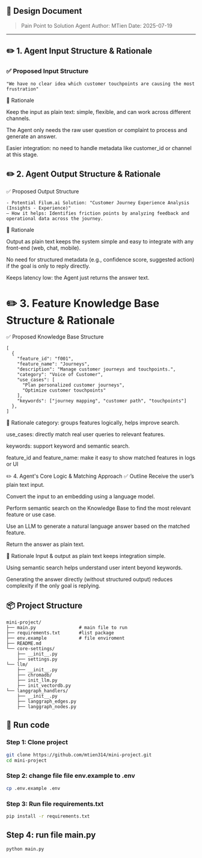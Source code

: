 
## 📄 Design Document

> Pain Point to Solution Agent
> Author: MTien
> Date: 2025-07-19

---

## ✏️ 1. Agent Input Structure & Rationale

### ✅ Proposed Input Structure
```text
"We have no clear idea which customer touchpoints are causing the most frustration"

```

🧩 Rationale

Keep the input as plain text: simple, flexible, and can work across different channels.

The Agent only needs the raw user question or complaint to process and generate an answer.

Easier integration: no need to handle metadata like customer_id or channel at this stage.

## ✏️ 2. Agent Output Structure & Rationale

✅ Proposed Output Structure
```text
- Potential Filum.ai Solution: "Customer Journey Experience Analysis (Insights - Experience)"
– How it helps: Identifies friction points by analyzing feedback and operational data across the journey.
```
🧩 Rationale

Output as plain text keeps the system simple and easy to integrate with any front-end (web, chat, mobile).

No need for structured metadata (e.g., confidence score, suggested action) if the goal is only to reply directly.

Keeps latency low: the Agent just returns the answer text.

# ✏️ 3. Feature Knowledge Base Structure & Rationale

✅ Proposed Knowledge Base Structure


```text
[
  {
    "feature_id": "f001",
    "feature_name": "Journeys",
    "description": "Manage customer journeys and touchpoints.",
    "category": "Voice of Customer",
    "use_cases": [
      "Plan personalized customer journeys",
      "Optimize customer touchpoints"
    ],
    "keywords": ["journey mapping", "customer path", "touchpoints"]
  },
]
```
🧩 Rationale
category: groups features logically, helps improve search.

use_cases: directly match real user queries to relevant features.

keywords: support keyword and semantic search.

feature_id and feature_name: make it easy to show matched features in logs or UI

✏️ 4. Agent's Core Logic & Matching Approach
✅ Outline
Receive the user’s plain text input.

Convert the input to an embedding using a language model.

Perform semantic search on the Knowledge Base to find the most relevant feature or use case.

Use an LLM to generate a natural language answer based on the matched feature.

Return the answer as plain text.

🧩 Rationale
Input & output as plain text keeps integration simple.

Using semantic search helps understand user intent beyond keywords.

Generating the answer directly (without structured output) reduces complexity if the only goal is replying.

## 📦 Project Structure
```plaintext
mini-project/
├── main.py                # main file to run
├── requirements.txt       #list package
├── env.example            # file enviroment 
├── README.md              
└── core-settings/                   
    ├── __init__.py
    ├── settings.py
└── llm/
    ├── __init__.py                 
    ├── chromadb/
    ├── init_llm.py
    ├── init_vectordb.py
└── langgraph_handlers/
    ├── __init__.py                 
    ├── langgraph_edges.py
    ├── langgraph_nodes.py

```

## 🚀 Run code

### Step 1: Clone project
```bash
git clone https://github.com/mtien314/mini-project.git
cd mini-project
```

### Step 2: change file file env.example to .env
```bash
cp .env.example .env
```
### Step 3: Run file requirements.txt
```bash
pip install -r requirements.txt
```
## Step 4: run file main.py 
```bash
python main.py
```
